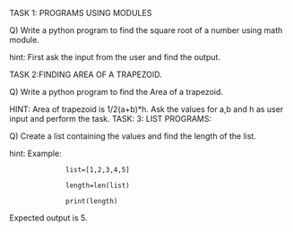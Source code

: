 TASK 1: PROGRAMS USING MODULES

Q) Write a python program to find the square root of a number using math module.

  hint: First ask the input from the user and find the output.
  
TASK 2:FINDING AREA OF A TRAPEZOID.

Q)  Write a python program to find the  Area of a trapezoid.

  HINT:   Area of trapezoid is 1/2(a+b)*h.
          Ask the values for a,b and h as user input and perform the task.
TASK: 3: LIST PROGRAMS:

 Q)  Create a list containing the values and find the length of the list.
 
  hint: Example:
  
                  list=[1,2,3,4,5]
  
                  length=len(list)
                  
                  print(length)  

 Expected output is 5.
